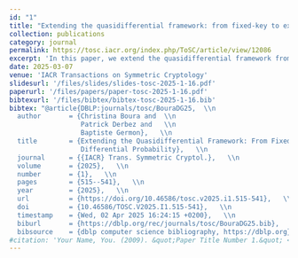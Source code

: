 ```yaml
---
id: "1"
title: "Extending the quasidifferential framework: from fixed-key to expected differential probability"
collection: publications
category: journal
permalink: https://tosc.iacr.org/index.php/ToSC/article/view/12086
excerpt: 'In this paper, we extend the quasidifferential framework from Beyne and Rijmen to the related-key setting. Furthermore, we also extend it to compute the EDP of a characteristic. We also propose some practical modeling of those extensions and apply them on SKINNY and the AES.'
date: 2025-03-07 
venue: 'IACR Transactions on Symmetric Cryptology'
slidesurl: '/files/slides/slides-tosc-2025-1-16.pdf'
paperurl: '/files/papers/paper-tosc-2025-1-16.pdf'
bibtexurl: '/files/bibtex/bibtex-tosc-2025-1-16.bib'
bibtex: "@article{DBLP:journals/tosc/BouraDG25,  \\n
  author       = {Christina Boura and  \\n
                  Patrick Derbez and   \\n
                  Baptiste Germon},   \\n
  title        = {Extending the Quasidifferential Framework: From Fixed-Key to Expected  \\n 
                  Differential Probability},   \\n
  journal      = {{IACR} Trans. Symmetric Cryptol.},   \\n
  volume       = {2025},   \\n
  number       = {1},   \\n
  pages        = {515--541},   \\n
  year         = {2025},   \\n
  url          = {https://doi.org/10.46586/tosc.v2025.i1.515-541},   \\n
  doi          = {10.46586/TOSC.V2025.I1.515-541},   \\n
  timestamp    = {Wed, 02 Apr 2025 16:24:15 +0200},   \\n
  biburl       = {https://dblp.org/rec/journals/tosc/BouraDG25.bib},   \\n
  bibsource    = {dblp computer science bibliography, https://dblp.org}   \\n}"
#citation: 'Your Name, You. (2009). &quot;Paper Title Number 1.&quot; <i>Journal 1</i>. 1(1).'
---
```


